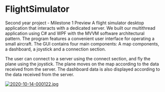 # FlightSimulator
Second year project - Milestone 1
Preview
A flight simulator desktop application that interacts with a dedicated server. We built our multithread application using C# and WPF with the MVVM software architectural pattern. The program features a convenient user interface for operating a small aircraft. The GUI contains four main components: A map components, a dashboard, a joystick and a connection section.

The user can connect to a server using the connect section, and fly the plane using the joystick. The plane moves on the map according to the data received from the server. The dashboard data is also displayed according to the data received from the server.

[![2020-10-14-000122.jpg](https://i.postimg.cc/nrnQStnv/2020-10-14-000122.jpg)](https://postimg.cc/k6h4Dz64)


